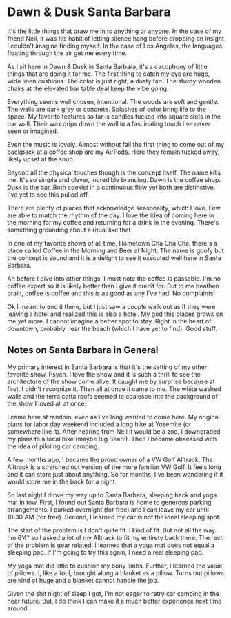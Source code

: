 # Dawn & Dusk Santa Barbara

It's the little things that draw me in to anything or anyone. In the case of my friend Neil, it was his habit of letting silence hang before dropping an insight I couldn't imagine finding myself. In the case of Los Angeles, the languages floating through the air get me every time.

As I sit here in Dawn & Dusk in Santa Barbara, it's a cacophony of little things that are doing it for me. The first thing to catch my eye are huge, wide linen cushions. The color is just right, a dusty tan. The sturdy wooden chairs at the elevated bar table deal keep the vibe going.

Everything seems well chosen, intentional. The woods are soft and gentle. The walls are dark grey or concrete. Splashes of color bring life to the space. My favorite features so far is candles tucked into square slots in the bar wall. Their wax drips down the wall in a fascinating touch I've never seen or imagined.

Even the music is lovely. Almost without fail the first thing to come out of my backpack at a coffee shop are my AirPods. Here they remain tucked away, likely upset at the snub.

Beyond all the physical touches though is the concept itself. The name kills me. It's so simple and clever, incredible branding. Dawn is the coffee shop. Dusk is the bar. Both coexist in a continuous flow yet both are distinctive. I've yet to see this pulled off.

There are plenty of places that acknowledge seasonality, which I love. Few are able to match the rhythm of the day. I love the idea of coming here in the morning for my coffee and returning for a drink in the evening. There's something grounding about a ritual like that.

In one of my favorite shows of all time, Hometown Cha Cha Cha, there's a place called Coffee in the Morning and Beer at Night. The name is goofy but the concept is sound and it is a delight to see it executed well here in Santa Barbara.

Ah before I dive into other things, I must note the coffee is passable. I'm no coffee expert so it is likely better than I give it credit for. But to me heathen brain, coffee is coffee and this is as good as any I've had. No complaints!

Ok I meant to end it there, but I just saw a couple walk out as if they were leaving a hotel and realized this is also a hotel. My god this places grows on me yet more. I cannot imagine a better spot to stay. Right in the heart of downtown, probably near the beach (which I have yet to find). Good stuff.

## Notes on Santa Barbara in General

My primary interest in Santa Barbara is that it's the setting of my other favorite show, Psych. I love the show and it is such a thrill to see the architecture of the show come alive. It caught me by surprise because at first, I didn't recognize it. Then all at once it came to me. The white washed walls and the terra cotta roofs seemed to coalesce into the background of the show I loved all at once.

I came here at random, even as I've long wanted to come here. My original plans for labor day weekend included a long hike at Yosemite (or somewhere like it). After hearing from Neil it would be a zoo, I downgraded my plans to a local hike (maybe Big Bear?). Then I became obsessed with the idea of piloting car camping.

A few months ago, I became the proud owner of a VW Golf Alltrack. The Alltrack is a stretched out version of the more familiar VW Golf. It feels long and it can store just about anything. So for months, I've been wondering if it would store me in the back for a night.

So last night I drove my way up to Santa Barbara, sleeping back and yoga mat in tow. First, I found out Santa Barbara is home to generous parking arrangements. I parked overnight (for free) and I can leave my car until 10:30 AM (for free). Second, I learned my car is not the ideal sleeping spot.

The start of the problem is I don't quite fit. I kind of fit. But not all the way. I'm 6'4" so I asked a lot of my Alltrack to fit my entirety back there. The rest of the problem is gear related. I learned that a yoga mat does not equal a sleeping pad. If I'm going to try this again, I need a real sleeping pad.

My yoga mat did little to cushion my bony limbs. Further, I learned the value of pillows. I, like a fool, brought along a blanket as a pillow. Turns out pillows are kind of huge and a blanket cannot handle the job.

Given the shit night of sleep I got, I'm not eager to retry car camping in the near future. But, I do think I can make it a much better experience next time around.

